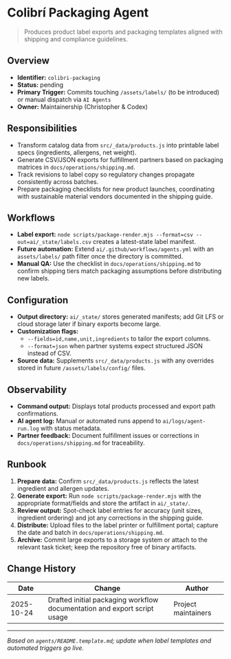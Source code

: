 # Colibrí Packaging Agent

> Produces product label exports and packaging templates aligned with shipping and compliance guidelines.

## Overview
- **Identifier:** `colibri-packaging`
- **Status:** pending
- **Primary Trigger:** Commits touching `/assets/labels/` (to be introduced) or manual dispatch via `AI Agents`
- **Owner:** Maintainership (Christopher & Codex)

## Responsibilities
- Transform catalog data from `src/_data/products.js` into printable label specs (ingredients, allergens, net weight).
- Generate CSV/JSON exports for fulfillment partners based on packaging matrices in `docs/operations/shipping.md`.
- Track revisions to label copy so regulatory changes propagate consistently across batches.
- Prepare packaging checklists for new product launches, coordinating with sustainable material vendors documented in the shipping guide.

## Workflows
- **Label export:** `node scripts/package-render.mjs --format=csv --out=ai/_state/labels.csv` creates a latest-state label manifest.
- **Future automation:** Extend `ai/.github/workflows/agents.yml` with an `assets/labels/` path filter once the directory is committed.
- **Manual QA:** Use the checklist in `docs/operations/shipping.md` to confirm shipping tiers match packaging assumptions before distributing new labels.

## Configuration
- **Output directory:** `ai/_state/` stores generated manifests; add Git LFS or cloud storage later if binary exports become large.
- **Customization flags:**
  - `--fields=id,name,unit,ingredients` to tailor the export columns.
  - `--format=json` when partner systems expect structured JSON instead of CSV.
- **Source data:** Supplements `src/_data/products.js` with any overrides stored in future `/assets/labels/config/` files.

## Observability
- **Command output:** Displays total products processed and export path confirmations.
- **AI agent log:** Manual or automated runs append to `ai/logs/agent-run.log` with status metadata.
- **Partner feedback:** Document fulfillment issues or corrections in `docs/operations/shipping.md` for traceability.

## Runbook
1. **Prepare data:** Confirm `src/_data/products.js` reflects the latest ingredient and allergen updates.
2. **Generate export:** Run `node scripts/package-render.mjs` with the appropriate format/fields and store the artifact in `ai/_state/`.
3. **Review output:** Spot-check label entries for accuracy (unit sizes, ingredient ordering) and jot any corrections in the shipping guide.
4. **Distribute:** Upload files to the label printer or fulfillment portal; capture the date and batch in `docs/operations/shipping.md`.
5. **Archive:** Commit large exports to a storage system or attach to the relevant task ticket; keep the repository free of binary artifacts.

## Change History
| Date | Change | Author |
|------|--------|--------|
| 2025-10-24 | Drafted initial packaging workflow documentation and export script usage | Project maintainers |

---

*Based on `agents/README.template.md`; update when label templates and automated triggers go live.*
